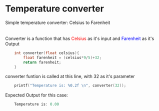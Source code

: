 # Temperature converter 

 Simple temperature converter: Celsius to Farenheit
</br></br></br>
Converter is a function that has <span style="color: red;">Celsius</span> as it's input and <span style="color: blue;">Farenheit</span> as it's Output


``` C
    int converter(float celsius){
        float farenheit = (celsius*9/5)+32;	
        return farenheit;
    }
```

 <p>converter funtion is called at this line, with 32 as it's parameter</p>
   
``` C
    printf("Temperature is: %0.2f \n", converter(32));
```

Expected Output for this case:

``` powershell
    Temperature is: 0.00
```
